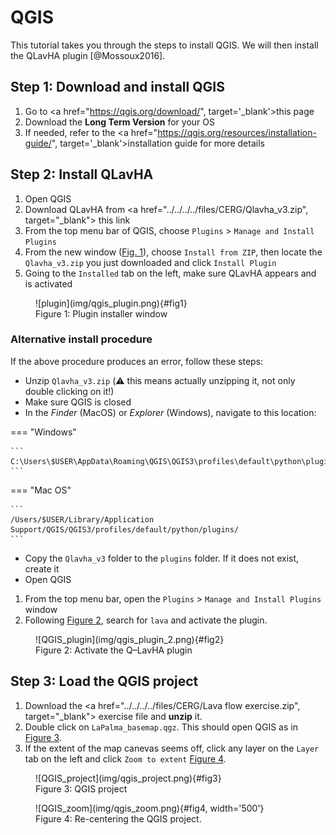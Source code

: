 # QGIS

This tutorial takes you through the steps to install QGIS. We will then install the QLavHA plugin [@Mossoux2016].

## Step 1: Download and install QGIS 

1. Go to <a href="https://qgis.org/download/", target='_blank'>this page</a>
2. Download the **Long Term Version** for your OS
3. If needed, refer to the <a href="https://qgis.org/resources/installation-guide/", target='_blank'>installation guide</a> for more details 


## Step 2: Install QLavHA 

1. Open QGIS
2. Download QLavHA from <a href="../../../../files/CERG/Qlavha_v3.zip", target="_blank"> this link</a>
3. From the top menu bar of QGIS, choose `Plugins` > `Manage and Install Plugins`
4. From the new window ([Fig. 1](#fig1)), choose `Install from ZIP`, then locate the `Qlavha_v3.zip` you just downloaded and click `Install Plugin`
5. Going to the `Installed` tab on the left, make sure QLavHA appears and is activated

<figure markdown>
  ![plugin](img/qgis_plugin.png){#fig1}
  <figcaption>Figure 1: Plugin installer window</figcaption>
</figure>

### Alternative install procedure

If the above procedure produces an error, follow these steps:

- Unzip `Qlavha_v3.zip` (:warning: this means actually unzipping it, not only double clicking on it!)
- Make sure QGIS is closed
- In the *Finder* (MacOS) or *Explorer* (Windows), navigate to this location:

=== "Windows"

    ```
    C:\Users\$USER\AppData\Roaming\QGIS\QGIS3\profiles\default\python\plugins
    ```

=== "Mac OS"

    ```
    /Users/$USER/Library/Application Support/QGIS/QGIS3/profiles/default/python/plugins/
    ```

- Copy the `Qlavha_v3` folder to the `plugins` folder. If it does not exist, create it 
- Open QGIS
1. From the top menu bar, open the `Plugins` > `Manage and Install Plugins` window
2. Following [Figure 2](#fig2), search for `lava` and activate the plugin.

<figure markdown>
  ![QGIS_plugin](img/qgis_plugin_2.png){#fig2}
  <figcaption>Figure 2: Activate the Q–LavHA plugin</figcaption>
</figure>

## Step 3: Load the QGIS project

1. Download the <a href="../../../../files/CERG/Lava flow exercise.zip", target="_blank"> exercise file</a> and **unzip** it.
2. Double click on `LaPalma_basemap.qgz`. This should open QGIS as in [Figure 3](#fig3).
3. If the extent of the map canevas seems off, click any layer on the `Layer` tab on the left and click `Zoom to extent` [Figure 4](#fig4).

<figure markdown>
  ![QGIS_project](img/qgis_project.png){#fig3}
  <figcaption>Figure 3: QGIS project</figcaption>
</figure>

<figure markdown>
  ![QGIS_zoom](img/qgis_zoom.png){#fig4, width='500'}
  <figcaption>Figure 4: Re-centering the QGIS project.</figcaption>
</figure>